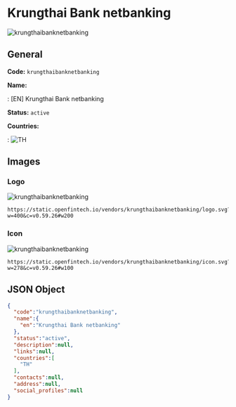 
# Krungthai Bank netbanking 
![krungthaibanknetbanking](https://static.openfintech.io/vendors/krungthaibanknetbanking/logo.svg?w=400&c=v0.59.26#w200)  

## General 
 
**Code:** `krungthaibanknetbanking` 
 
**Name:** 
 
:	[EN] Krungthai Bank netbanking 
 
**Status:** `active` 
 
 
**Countries:** 
 
:	![TH](https://cdnjs.cloudflare.com/ajax/libs/flag-icon-css/3.3.0/flags/4x3/th.svg#w24)  

## Images 

### Logo 
 
![krungthaibanknetbanking](https://static.openfintech.io/vendors/krungthaibanknetbanking/logo.svg?w=400&c=v0.59.26#w200)  

```
https://static.openfintech.io/vendors/krungthaibanknetbanking/logo.svg?w=400&c=v0.59.26#w200
```  

### Icon 
 
![krungthaibanknetbanking](https://static.openfintech.io/vendors/krungthaibanknetbanking/icon.svg?w=278&c=v0.59.26#w100)  

```
https://static.openfintech.io/vendors/krungthaibanknetbanking/icon.svg?w=278&c=v0.59.26#w100
```  

## JSON Object 

```json
{
  "code":"krungthaibanknetbanking",
  "name":{
    "en":"Krungthai Bank netbanking"
  },
  "status":"active",
  "description":null,
  "links":null,
  "countries":[
    "TH"
  ],
  "contacts":null,
  "address":null,
  "social_profiles":null
}
```  
